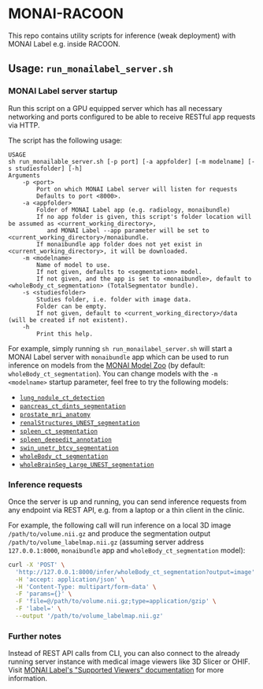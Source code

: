 # MONAI-RACOON

This repo contains utility scripts for inference (weak deployment) with MONAI Label e.g. inside RACOON.

## Usage: `run_monailabel_server.sh`

### MONAI Label server startup
Run this script on a GPU equipped server which has all necessary networking and ports configured to be able to  receive RESTful app requests via HTTP.

The script has the following usage:
```
USAGE
sh run_monailable_server.sh [-p port] [-a appfolder] [-m modelname] [-s studiesfolder] [-h]
Arguments
    -p <port>
        Port on which MONAI Label server will listen for requests
        Defaults to port <8000>.
    -a <appfolder>
        Folder of MONAI Label app (e.g. radiology, monaibundle)
        If no app folder is given, this script's folder location will be assumed as <current_working_directory>,
           and MONAI Label --app parameter will be set to <current_working_directory>/monaibundle.
        If monaibundle app folder does not yet exist in <current_working_directory>, it will be downloaded.
    -m <modelname>
        Name of model to use. 
        If not given, defaults to <segmentation> model.
        If not given, and the app is set to <monaibundle>, default to <wholeBody_ct_segmentation> (TotalSegmentator bundle).
    -s <studiesfolder>
        Studies folder, i.e. folder with image data.
        Folder can be empty.
        If not given, default to <current_working_directory>/data (will be created if not existent).
    -h
        Print this help.  
```

For example, simply running `sh run_monailabel_server.sh` will start a MONAI Label server with `monaibundle` app which can be used to run inference on models from the [MONAI Model Zoo](https://github.com/Project-MONAI/model-zoo) (by default: `wholeBody_ct_segmentation`).
You can change models with the `-m <modelname>` startup parameter, feel free to try the following models:
* [`lung_nodule_ct_detection`](https://github.com/Project-MONAI/model-zoo/tree/dev/models/lung_nodule_ct_detection)
* [`pancreas_ct_dints_segmentation`](https://github.com/Project-MONAI/model-zoo/tree/dev/models/pancreas_ct_dints_segmentation)
* [`prostate_mri_anatomy`](https://github.com/Project-MONAI/model-zoo/tree/dev/models/prostate_mri_anatomy)
* [`renalStructures_UNEST_segmentation`](https://github.com/Project-MONAI/model-zoo/tree/dev/models/renalStructures_CECT_segmentation)
* [`spleen_ct_segmentation`](https://github.com/Project-MONAI/model-zoo/tree/dev/models/spleen_ct_segmentation)
* [`spleen_deepedit_annotation`](https://github.com/Project-MONAI/model-zoo/tree/dev/models/spleen_deepedit_annotation)
* [`swin_unetr_btcv_segmentation`](https://github.com/Project-MONAI/model-zoo/tree/dev/models/swin_unetr_btcv_segmentation)
* [`wholeBody_ct_segmentation`](https://github.com/Project-MONAI/model-zoo/tree/dev/models/wholeBody_ct_segmentation)
* [`wholeBrainSeg_Large_UNEST_segmentation`](https://github.com/Project-MONAI/model-zoo/tree/dev/models/wholeBrainSeg_Large_UNEST_segmentation)

### Inference requests
Once the server is up and running, you can send inference requests from any endpoint via REST API, e.g. from a laptop or a thin client in the clinic.

For example, the following call will run inference on a local 3D image `/path/to/volume.nii.gz` and produce the segmentation output `/path/to/volume_labelmap.nii.gz` 
(assuming server address `127.0.0.1:8000`, `monaibundle` app and `wholeBody_ct_segmentation` model):
```bash
curl -X 'POST' \
  'http://127.0.0.1:8000/infer/wholeBody_ct_segmentation?output=image' @ \
  -H 'accept: application/json' \
  -H 'Content-Type: multipart/form-data' \
  -F 'params={}' \
  -F 'file=@/path/to/volume.nii.gz;type=application/gzip' \
  -F 'label=' \
  --output '/path/to/volume_labelmap.nii.gz'
```

### Further notes
Instead of REST API calls from CLI, you can also connect to the already running server instance with medical image viewers like 3D Slicer or OHIF.
Visit [MONAI Label's "Supported Viewers" documentation](https://github.com/Project-MONAI/MONAILabel/tree/main#step-3-monai-label-supported-viewers) for more information.

